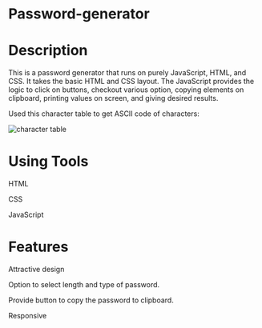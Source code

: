 # Password-generator
# Description

This is a password generator that runs on purely JavaScript, HTML, and CSS. It takes the basic HTML and CSS layout. The JavaScript provides the logic to click on buttons, checkout various option, copying elements on clipboard, printing values on screen, and giving desired results.

Used this character table to get ASCII code of characters:

![character table](https://user-images.githubusercontent.com/109018264/179398330-16538763-421f-47ff-9425-7436911698c8.jpg)


# Using Tools

HTML

CSS

JavaScript

# Features

Attractive design

Option to select length and type of password.

Provide button to copy the password to clipboard.

Responsive

